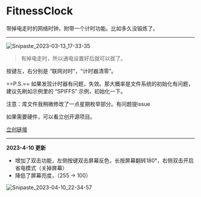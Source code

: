 # FitnessClock
带掉电走时的网络时钟，附带一个计时功能。比如多久没锻炼了。

---

![Snipaste_2023-03-13_17-33-35](https://imgforfeoar-1312132618.cos.ap-shanghai.myqcloud.com/markdown/202303131733539.jpg)





> 有掉电走时，所以通电设置好后就可以拔了。

按键左，右分别是 “联网对时”，“计时器清零”。

==P.S.== 如果发现计时器有问题，失效。那大概率是文件系统的初始化有问题，建议先刷如示例里的 “SPIFFS” 示例，初始化一下。

注意：库文件我稍微修改了一点星期枚举部分。有问题提issue

如果需要硬件，可以看立创开源项目。

[立创链接](https://oshwhub.com/feoar/wc_v4)



---

**2023-4-10 更新**

- 增加了双击功能，左侧按键双击屏幕反色，长按屏幕翻转180°，右侧双击开启省电模式（关掉屏幕）
- 降低了屏幕亮度，（255 -> 100）

![Snipaste_2023-04-10_22-34-57](https://imgforfeoar-1312132618.cos.ap-shanghai.myqcloud.com/markdown/202304102235411.jpg)


